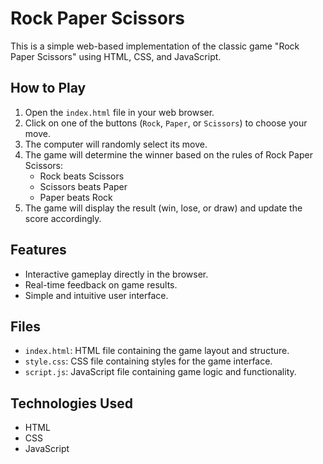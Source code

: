 # Rock Paper Scissors

This is a simple web-based implementation of the classic game "Rock Paper Scissors" using HTML, CSS, and JavaScript.

## How to Play

1. Open the `index.html` file in your web browser.
2. Click on one of the buttons (`Rock`, `Paper`, or `Scissors`) to choose your move.
3. The computer will randomly select its move.
4. The game will determine the winner based on the rules of Rock Paper Scissors:
   - Rock beats Scissors
   - Scissors beats Paper
   - Paper beats Rock
5. The game will display the result (win, lose, or draw) and update the score accordingly.

## Features

- Interactive gameplay directly in the browser.
- Real-time feedback on game results.
- Simple and intuitive user interface.

## Files

- `index.html`: HTML file containing the game layout and structure.
- `style.css`: CSS file containing styles for the game interface.
- `script.js`: JavaScript file containing game logic and functionality.

## Technologies Used

- HTML
- CSS
- JavaScript